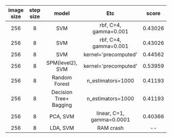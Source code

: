 
| image size | step size  | model | Etc | score |
|:--:|:--:|:--:|:--:|:--:|
|  256 | 8 | SVM | rbf, C=4, gamma=0.001 | 0.43026 |
|  256 | 8 | SVM | rbf, C=4, gamma=0.001 | 0.43026 |
|  256 | 8 | SVM | kernel='precomputed' | 0.44562 |
|  256 | 8 | SPM(level2), SVM | kernel='precomputed' | 0.53959 |
|  256 | 8 | Random Forest | n_estimators=1000 | 0.41193 |
|  256 | 8 | Decision Tree+ Bagging | n_estimators=1000 | 0.41193 |
|  256 | 8 | PCA, SVM | linear, C=1, gamma=0.0001 | 0.40366 |
|  256 | 8 | LDA, SVM | RAM crash | -- |
